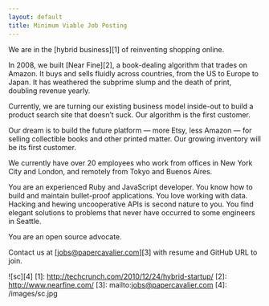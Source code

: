 ```yaml
---
layout: default
title: Minimum Viable Job Posting
---
```

We are in the [hybrid business][1] of reinventing shopping online.

In 2008, we built [Near Fine][2], a book-dealing algorithm that trades on Amazon. It buys and sells fluidly across countries, from the US to Europe to Japan. It has weathered the subprime slump and the death of print, doubling revenue yearly.

Currently, we are turning our existing business model inside-out to build a product search site that doesn’t suck. Our algorithm is the first customer.

Our dream is to build the future platform — more Etsy, less Amazon — for selling collectible books and other printed matter. Our growing inventory will be its first customer.
 
We currently have over 20 employees who work from offices in New York City and London, and remotely from Tokyo and Buenos Aires.

You are an experienced Ruby and JavaScript developer. You know how to build and maintain bullet-proof applications. You love working with data. Hacking and hewing uncooperative APIs is second nature to you. You find elegant solutions to problems that never have occurred to some engineers in Seattle.

You are an open source advocate.

Contact us at [jobs@papercavalier.com][3] with resume and GitHub URL to join.

![sc][4]
[1]: http://techcrunch.com/2010/12/24/hybrid-startup/
[2]: http://www.nearfine.com/
[3]: mailto:jobs@papercavalier.com
[4]: /images/sc.jpg
